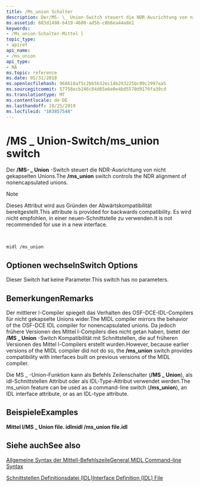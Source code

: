 ```yaml
---
title: /Ms_union Schalter
description: Der/MS- \_ Union-Switch steuert die NDR-Ausrichtung von nicht gekapselten Unions. Hinweis Dieses Attribut wird aus Gründen der Abwärtskompatibilität bereitgestellt.
ms.assetid: 683d1498-6419-4600-ad5b-c0b6ea44a8e1
keywords:
- /Ms_union-Schalter-Mittel l
topic_type:
- apiref
api_name:
- /ms_union
api_type:
- NA
ms.topic: reference
ms.date: 05/31/2018
ms.openlocfilehash: 968618af5c2bb5b32ec14b293225bc09c2997aa5
ms.sourcegitcommit: 57758ecb246c84d65e6e0e4bd5570d9176fa39cd
ms.translationtype: MT
ms.contentlocale: de-DE
ms.lasthandoff: 10/25/2019
ms.locfileid: "103857548"
---
```

# <a name="ms_union-switch"></a><span data-ttu-id="a58e9-104">/MS \_ Union-Switch</span><span class="sxs-lookup"><span data-stu-id="a58e9-104">/ms\_union switch</span></span>

<span data-ttu-id="a58e9-105">Der **/MS- \_ Union** -Switch steuert die NDR-Ausrichtung von nicht gekapselten Unions.</span><span class="sxs-lookup"><span data-stu-id="a58e9-105">The **/ms\_union** switch controls the NDR alignment of nonencapsulated unions.</span></span>

> [!Note]  
> <span data-ttu-id="a58e9-106">Dieses Attribut wird aus Gründen der Abwärtskompatibilität bereitgestellt.</span><span class="sxs-lookup"><span data-stu-id="a58e9-106">This attribute is provided for backwards compatibility.</span></span> <span data-ttu-id="a58e9-107">Es wird nicht empfohlen, in einer neuen-Schnittstelle zu verwenden.</span><span class="sxs-lookup"><span data-stu-id="a58e9-107">It is not recommended for use in a new interface.</span></span>

 

``` syntax
midl /ms_union
```

## <a name="switch-options"></a><span data-ttu-id="a58e9-108">Optionen wechseln</span><span class="sxs-lookup"><span data-stu-id="a58e9-108">Switch Options</span></span>

<span data-ttu-id="a58e9-109">Dieser Switch hat keine Parameter.</span><span class="sxs-lookup"><span data-stu-id="a58e9-109">This switch has no parameters.</span></span>

## <a name="remarks"></a><span data-ttu-id="a58e9-110">Bemerkungen</span><span class="sxs-lookup"><span data-stu-id="a58e9-110">Remarks</span></span>

<span data-ttu-id="a58e9-111">Der mittlerer l-Compiler spiegelt das Verhalten des OSF-DCE-IDL-Compilers für nicht gekapselte Unions wider.</span><span class="sxs-lookup"><span data-stu-id="a58e9-111">The MIDL compiler mirrors the behavior of the OSF-DCE IDL compiler for nonencapsulated unions.</span></span> <span data-ttu-id="a58e9-112">Da jedoch frühere Versionen des Mittel l-Compilers dies nicht getan haben, bietet der **/MS \_ Union** -Switch Kompatibilität mit Schnittstellen, die auf früheren Versionen des Mittel l-Compilers erstellt wurden.</span><span class="sxs-lookup"><span data-stu-id="a58e9-112">However, because earlier versions of the MIDL compiler did not do so, the **/ms\_union** switch provides compatibility with interfaces built on previous versions of the MIDL compiler.</span></span>

<span data-ttu-id="a58e9-113">Die MS \_ -Union-Funktion kann als Befehls Zeilenschalter (**/MS \_ Union**), als idl-Schnittstellen Attribut oder als IDL-Type-Attribut verwendet werden.</span><span class="sxs-lookup"><span data-stu-id="a58e9-113">The ms\_union feature can be used as a command-line switch (**/ms\_union**), an IDL interface attribute, or as an IDL-type attribute.</span></span>

## <a name="examples"></a><span data-ttu-id="a58e9-114">Beispiele</span><span class="sxs-lookup"><span data-stu-id="a58e9-114">Examples</span></span>

<span data-ttu-id="a58e9-115">**Mittel l/MS \_ Union file. idl**</span><span class="sxs-lookup"><span data-stu-id="a58e9-115">**midl /ms\_union file.idl**</span></span>

## <a name="see-also"></a><span data-ttu-id="a58e9-116">Siehe auch</span><span class="sxs-lookup"><span data-stu-id="a58e9-116">See also</span></span>

<dl> <dt>

[<span data-ttu-id="a58e9-117">Allgemeine Syntax der Mittell-Befehlszeile</span><span class="sxs-lookup"><span data-stu-id="a58e9-117">General MIDL Command-line Syntax</span></span>](general-midl-command-line-syntax.md)
</dt> <dt>

[<span data-ttu-id="a58e9-118">Schnittstellen Definitionsdatei (IDL)</span><span class="sxs-lookup"><span data-stu-id="a58e9-118">Interface Definition (IDL) File</span></span>](interface-definition-idl-file.md)
</dt> </dl>

 

 




